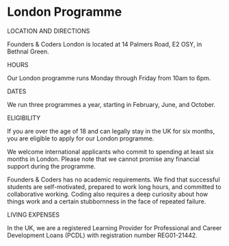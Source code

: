 # London Programme

LOCATION AND DIRECTIONS

Founders & Coders London is located at 14 Palmers Road, E2 OSY, in Bethnal Green.

HOURS

Our London programme runs Monday through Friday from 10am to 6pm.

DATES

We run three programmes a year, starting in February, June, and October.

ELIGIBILITY

If you are over the age of 18 and can legally stay in the UK for six months, you are eligible to apply for our London programme.

We welcome international applicants who commit to spending at least six months in London. Please note that we cannot promise any financial support during the programme.

Founders & Coders has no academic requirements. We find that successful students are self-motivated, prepared to work long hours, and committed to collaborative working. Coding also requires a deep curiosity about how things work and a certain stubbornness in the face of repeated failure.

LIVING EXPENSES

In the UK, we are a registered Learning Provider for Professional and Career Development Loans (PCDL) with registration number REG01-21442.

